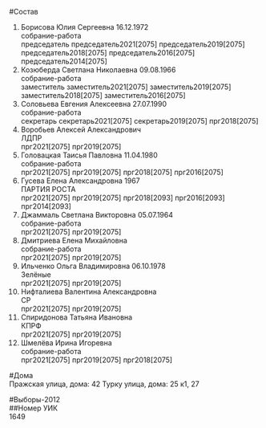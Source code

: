 #Состав  
1. Борисова Юлия Сергеевна 16.12.1972  
    собрание-работа  
    председатель председатель2021[2075] председатель2019[2075] председатель2018[2075] председатель2016[2075] председатель2014[2075]  
2. Козюберда Светлана Николаевна 09.08.1966  
    собрание-работа  
    заместитель заместитель2021[2075] заместитель2019[2075] заместитель2018[2075] заместитель2016[2075]  
3. Соловьева Евгения Алексеевна 27.07.1990  
    собрание-работа  
    секретарь секретарь2021[2075] секретарь2019[2075] прг2018[2075]  
4. Воробьев Алексей Александрович  
    ЛДПР  
    прг2021[2075] прг2019[2075]  
5. Головацкая Таисья Павловна 11.04.1980  
    собрание-работа  
    прг2021[2075] прг2019[2075] прг2018[2075] прг2016[2075]  
6. Гусева Елена Александровна 1967  
    ПАРТИЯ РОСТА  
    прг2021[2075] прг2019[2075] прг2018[2093] прг2016[2093] прг2014[2093]  
7. Джаммаль Светлана Викторовна 05.07.1964  
    собрание-работа  
    прг2021[2075] прг2019[2075]  
8. Дмитриева Елена Михайловна  
    собрание-работа  
    прг2021[2075] прг2019[2075]  
9. Ильченко Ольга Владимировна 06.10.1978  
    Зелёные  
    прг2021[2075] прг2019[2075]  
10. Нифталиева Валентина Александровна  
    СР  
    прг2021[2075] прг2019[2075]  
11. Спиридонова Татьяна Ивановна  
    КПРФ  
    прг2021[2075] прг2019[2075]  
12. Шмелёва Ирина Игоревна  
    собрание-работа  
    прг2021[2075] прг2019[2075] прг2018[2075]  
  
#Дома  
Пражская улица, дома: 42 Турку улица, дома: 25 к1, 27  
  
#Выборы-2012  
##Номер УИК  
1649  
